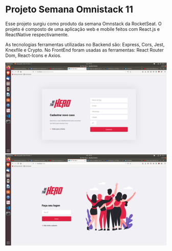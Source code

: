 # Projeto Semana Omnistack 11

Esse projeto surgiu como produto da semana Omnstack da RocketSeat. O projeto é composto de uma aplicação web e mobile feitos com React.js e ReactNative respectivamente.

 As tecnologias ferramentas utilizadas no Backend são: Express, Cors, Jest, Knexfile e Crypto.
No FrontEnd foram usadas as ferramentas: React Router Dom, React-Icons e Axios.

![x2](https://github.com/Eletromaximus/semanaomnistack11/blob/master/x2.png)
![x1](https://github.com/Eletromaximus/semanaomnistack11/blob/master/x1.png)
